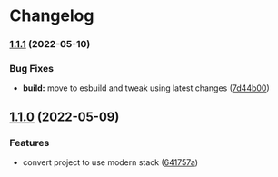 # Changelog

### [1.1.1](https://github.com/V-ed/quoted-string-space-split/compare/quoted-string-space-split-v1.1.0...quoted-string-space-split-v1.1.1) (2022-05-10)


### Bug Fixes

* **build:** move to esbuild and tweak using latest changes ([7d44b00](https://github.com/V-ed/quoted-string-space-split/commit/7d44b00d27d8520189cdcbfee05c96515662c0b4))

## [1.1.0](https://github.com/V-ed/quoted-string-space-split/compare/quoted-string-space-split-v1.0.0...quoted-string-space-split-v1.1.0) (2022-05-09)


### Features

* convert project to use modern stack ([641757a](https://github.com/V-ed/quoted-string-space-split/commit/641757a61faebcd950483fb9ba15e339617d76de))
